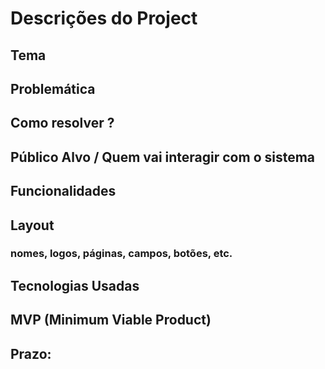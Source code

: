 # Descrições do Project

## Tema

## Problemática

## Como resolver ?

## Público Alvo / Quem vai interagir com o sistema

## Funcionalidades

## Layout
### nomes, logos, páginas, campos, botões, etc.

## Tecnologias Usadas

## MVP (Minimum Viable Product)

## Prazo: 
